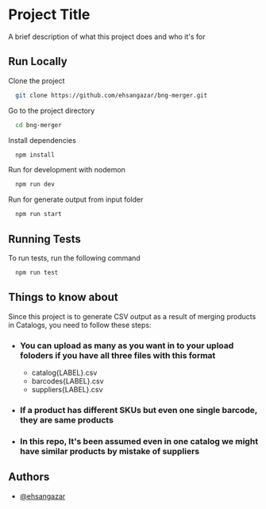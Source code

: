 # Project Title

A brief description of what this project does and who it's for

## Run Locally

Clone the project

```bash
  git clone https://github.com/ehsangazar/bng-merger.git
```

Go to the project directory

```bash
  cd bng-merger
```

Install dependencies

```bash
  npm install
```

Run for development with nodemon

```bash
  npm run dev
```

Run for generate output from input folder

```bash
  npm run start
```

## Running Tests

To run tests, run the following command

```bash
  npm run test
```

## Things to know about

Since this project is to generate CSV output as a result of merging products in Catalogs, you need to follow these steps:

- ### You can upload as many as you want in to your upload foloders if you have all three files with this format

  - catalog{LABEL}.csv
  - barcodes{LABEL}.csv
  - suppliers{LABEL}.csv

- ### If a product has different SKUs but even one single barcode, they are same products

- ### In this repo, It's been assumed even in one catalog we might have similar products by mistake of suppliers

## Authors

- [@ehsangazar](https://www.github.com/ehsangazar)
